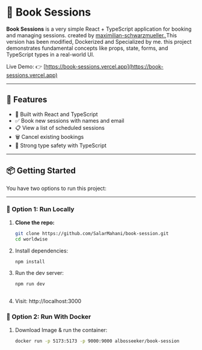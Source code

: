 # 📘 Book Sessions

**Book Sessions** is a very simple React + TypeScript application for booking and managing sessions.
created by [maximilian-schwarzmueller.](https://github.com/mschwarzmueller),This version has been modified, Dockerized and Specialized by me.
this project demonstrates fundamental concepts like props, state, forms, and TypeScript types in a real-world UI.

Live Demo: 👉 [https://book-sessions.vercel.app](https://book-sessions.vercel.app)

---

## 🚀 Features

- 🧠 Built with React and TypeScript
- ✅ Book new sessions with names and email
- 📋 View a list of scheduled sessions
- 🗑 Cancel existing bookings
- 🧪 Strong type safety with TypeScript
---

## 📦 Getting Started

You have two options to run this project:

---

### 🔧 Option 1: Run Locally 

1. **Clone the repo:**
   ```bash
   git clone https://github.com/SalarMahani/book-session.git
   cd worldwise
   
2. Install dependencies:
   ```bash
   npm install
   
3. Run the dev server:
   ```bash
   npm run dev
     
4. Visit: http://localhost:3000


### 🔧 Option 2: Run With Docker

1. Download Image & run the container:
   ```bash
   docker run -p 5173:5173 -p 9000:9000 albosseeker/book-session
